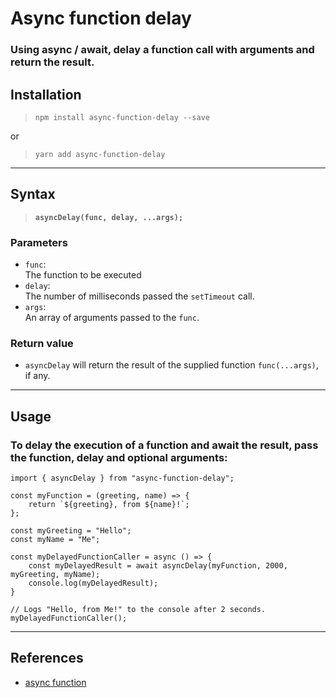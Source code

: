 # **Async function delay**

### Using async / await, delay a function call with arguments and return the result.

## **Installation**
> `npm install async-function-delay --save`    

or  

> `yarn add async-function-delay`  

---
## **Syntax**

> **`asyncDelay(func, delay, ...args);`**

### **Parameters**
  - `func`:   
  The function to be executed
  - `delay`:   
  The number of milliseconds passed the `setTimeout` call.
  - `args`:   
  An array of arguments passed to the `func`.


### **Return value**  
  - `asyncDelay` will return the result of the supplied function `func(...args)`, if any. 
---
## **Usage**
### To delay the execution of a function and await the result, pass the function, delay and optional arguments: 


```
import { asyncDelay } from "async-function-delay";
```

```  
const myFunction = (greeting, name) => {
	return `${greeting}, from ${name}!`;
};

const myGreeting = "Hello";
const myName = "Me";

const myDelayedFunctionCaller = async () => {
	const myDelayedResult = await asyncDelay(myFunction, 2000, myGreeting, myName);
	console.log(myDelayedResult);
} 
```
```
// Logs "Hello, from Me!" to the console after 2 seconds.
myDelayedFunctionCaller();
```
---
## **References**  
 - [async function](https://developer.mozilla.org/en-US/docs/Web/JavaScript/Reference/Statements/async_function "async funcrion")
